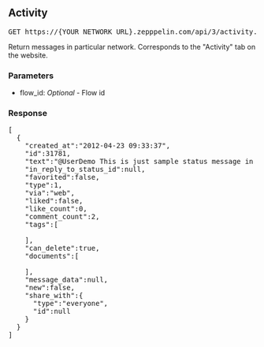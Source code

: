 
## Activity

<pre class="terminal">
GET https://{YOUR_NETWORK_URL}.zepppelin.com/api/3/activity.json
</pre>

Return messages in particular network. Corresponds to the "Activity" tab on the website.

### Parameters

* flow\_id: _Optional_ - Flow id

### Response

<pre class="terminal">
[
  {
    "created_at":"2012-04-23 09:33:37",
    "id":31781,
    "text":"@UserDemo This is just sample status message in network.",
    "in_reply_to_status_id":null,
    "favorited":false,
    "type":1,
    "via":"web",
    "liked":false,
    "like_count":0,
    "comment_count":2,
    "tags":[
      
    ],
    "can_delete":true,
    "documents":[
      
    ],
    "message_data":null,
    "new":false,
    "share_with":{
      "type":"everyone",
      "id":null
    }
  }
]
</pre>
